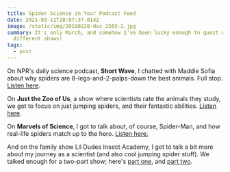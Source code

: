 ```yaml
---
title: Spider Science in Your Podcast Feed
date: 2021-03-11T20:07:37.014Z
image: /static/img/20190220-dsc_2503-2.jpg
summary: It's only March, and somehow I've been lucky enough to guest on four
  different shows!
tags:
  - post
---
```

On NPR's daily science podcast, **Short Wave**, I chatted with Maddie Sofia about why spiders are 8-legs-and-2-palps-down the best animals. Full stop. [Listen here](https://www.sciencefriday.com/articles/science-friday-summer-institute-2020/).

On **Just the Zoo of Us**, a show where scientists rate the animals they study, we got to focus on just jumping spiders, and their fantastic abilities. [Listen here](https://anchor.fm/justthezooofus/episodes/87-Jumping-Spiders-w-Dr--Sebastian-Echeverri-ercevf).

On **Marvels of Science**, I got to talk about, of course, Spider-Man, and how real-life spiders match up to the hero. [Listen here.](https://anchor.fm/marvels-of-science/episodes/Episode-9-Spider-Man-Does-Whatever-He-Wants-er2gp3)

And on the family show Lil Dudes Insect Academy, I got to talk a bit more about my journey as a scientist (and also cool jumping spider stuff). We talked enough for a two-part show; here's [part one](https://anchor.fm/lildudesacademy/embed/episodes/54--The-amazing-life-of-Jumping-Spiders--Pt-1-Feat--Dr--Sebastian-Echeverri-er6dc3), and [part two](https://anchor.fm/lildudesacademy/embed/episodes/55--The-amazing-life-of-Jumping-Spiders--Pt-2-Feat--Dr--Sebastian-Echeverri-es23gs).[](https://anchor.fm/lildudesacademy/embed/episodes/54--The-amazing-life-of-Jumping-Spiders--Pt-1-Feat--Dr--Sebastian-Echeverri-er6dc3)